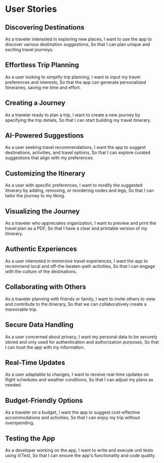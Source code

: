 # User Stories

## Discovering Destinations

As a traveler interested in exploring new places,
I want to use the app to discover various destination suggestions,
So that I can plan unique and exciting travel journeys.

## Effortless Trip Planning

As a user looking to simplify trip planning,
I want to input my travel preferences and interests,
So that the app can generate personalized itineraries, saving me time and effort.

## Creating a Journey

As a traveler ready to plan a trip,
I want to create a new journey by specifying the trip details,
So that I can start building my travel itinerary.

## AI-Powered Suggestions

As a user seeking travel recommendations,
I want the app to suggest destinations, activities, and travel options,
So that I can explore curated suggestions that align with my preferences.

## Customizing the Itinerary

As a user with specific preferences,
I want to modify the suggested itinerary by adding, removing, or reordering nodes and legs,
So that I can tailor the journey to my liking.

## Visualizing the Journey

As a traveler who appreciates organization,
I want to preview and print the travel plan as a PDF,
So that I have a clear and printable version of my itinerary.

## Authentic Experiences

As a user interested in immersive travel experiences,
I want the app to recommend local and off-the-beaten-path activities,
So that I can engage with the culture of the destinations.

## Collaborating with Others

As a traveler planning with friends or family,
I want to invite others to view and contribute to the itinerary,
So that we can collaboratively create a memorable trip.

## Secure Data Handling

As a user concerned about privacy,
I want my personal data to be securely stored and only used for authentication and authorization purposes,
So that I can trust the app with my information.

## Real-Time Updates

As a user adaptable to changes,
I want to receive real-time updates on flight schedules and weather conditions,
So that I can adjust my plans as needed.

## Budget-Friendly Options

As a traveler on a budget,
I want the app to suggest cost-effective accommodations and activities,
So that I can enjoy my trip without overspending.

## Testing the App

As a developer working on the app,
I want to write and execute unit tests using ViTest,
So that I can ensure the app's functionality and code quality.
